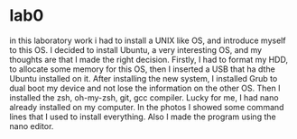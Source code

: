 # lab0
in this laboratory work i had to install a UNIX like OS, and introduce myself to this OS.
I decided to install Ubuntu, a very interesting OS, and my thoughts are that I made the right decision. Firstly, I had to format my HDD, to allocate some memory for this OS, then I inserted a USB that ha dthe Ubuntu installed on it. After installing the new system, I installed Grub to dual boot my device and not lose the information on the other OS. Then I installed the zsh, oh-my-zsh, git, gcc compiler. Lucky for me, I had nano already installed on my computer. In the photos I showed some command lines that I used to install everything. Also I made the program using the nano editor.
